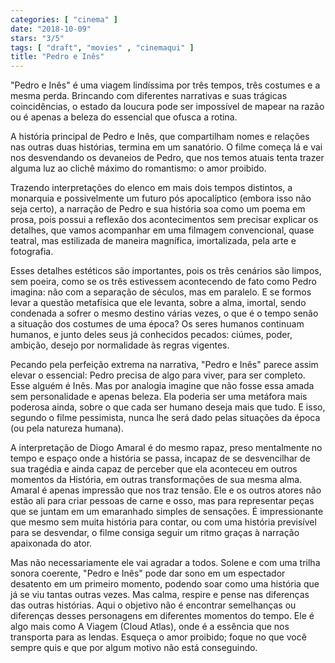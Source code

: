 ```yaml
---
categories: [ "cinema" ]
date: "2018-10-09"
stars: "3/5"
tags: [ "draft", "movies" , "cinemaqui" ]
title: "Pedro e Inês"
---
```

"Pedro e Inês" é uma viagem lindíssima por três tempos, três costumes
e a mesma perda. Brincando com diferentes narrativas e suas trágicas
coincidências, o estado da loucura pode ser impossível de mapear na
razão ou é apenas a beleza do essencial que ofusca a rotina.

A história principal de Pedro e Inês, que compartilham nomes
e relações nas outras duas histórias, termina em um sanatório. O
filme começa lá e vai nos desvendando os devaneios de Pedro, que nos
temos atuais tenta trazer alguma luz ao clichê máximo do romantismo:
o amor proibido.

Trazendo interpretações do elenco em mais dois tempos distintos, a
monarquia e possivelmente um futuro pós apocalíptico (embora isso não
seja certo), a narração de Pedro e sua história soa como um poema em
prosa, pois possui a reflexão dos acontecimentos sem precisar explicar
os detalhes, que vamos acompanhar em uma filmagem convencional, quase
teatral, mas estilizada de maneira magnífica, imortalizada, pela arte
e fotografia.

Esses detalhes estéticos são importantes, pois os três cenários são
limpos, sem poeira, como se os três estivessem acontecendo de fato como
Pedro imagina: não com a separação de séculos, mas em paralelo. E
se formos levar a questão metafísica que ele levanta, sobre a alma,
imortal, sendo condenada a sofrer o mesmo destino várias vezes, o que é
o tempo senão a situação dos costumes de uma época? Os seres humanos
continuam humanos, e junto deles seus já conhecidos pecados: ciúmes,
poder, ambição, desejo por normalidade às regras vigentes.

Pecando pela perfeição extrema na narrativa, "Pedro e Inês" parece
assim elevar o essencial: Pedro precisa de algo para viver, para ser
completo. Esse alguém é Inês. Mas por analogia imagine que não
fosse essa amada sem personalidade e apenas beleza. Ela poderia ser uma
metáfora mais poderosa ainda, sobre o que cada ser humano deseja mais
que tudo. E isso, segundo o filme pessimista, nunca lhe será dado pelas
situações da época (ou pela natureza humana).

A interpretação de Diogo Amaral é do mesmo rapaz, preso mentalmente no
tempo e espaço onde a história se passa, incapaz de se desvencilhar
de sua tragédia e ainda capaz de perceber que ela aconteceu em
outros momentos da História, em outras transformações de sua
mesma alma. Amaral é apenas impressão que nos traz tensão. Ele e
os outros atores não estão ali para criar pessoas de carne e osso,
mas para representar peças que se juntam em um emaranhado simples de
sensações. É impressionante que mesmo sem muita história para contar,
ou com uma história previsível para se desvendar, o filme consiga
seguir um ritmo graças à narração apaixonada do ator.

Mas não necessariamente ele vai agradar a todos. Solene e com uma
trilha sonora coerente, "Pedro e Inês" pode dar sono em um espectador
desatento em um primeiro momento, podendo soar como uma história que já
se viu tantas outras vezes. Mas calma, respire e pense nas diferenças
das outras histórias. Aqui o objetivo não é encontrar semelhanças
ou diferenças desses personagens em diferentes momentos do tempo. Ele
é algo mais como A Viagem (Cloud Atlas), onde é a essência que nos
transporta para as lendas. Esqueça o amor proibido; foque no que você
sempre quis e que por algum motivo não está conseguindo.
